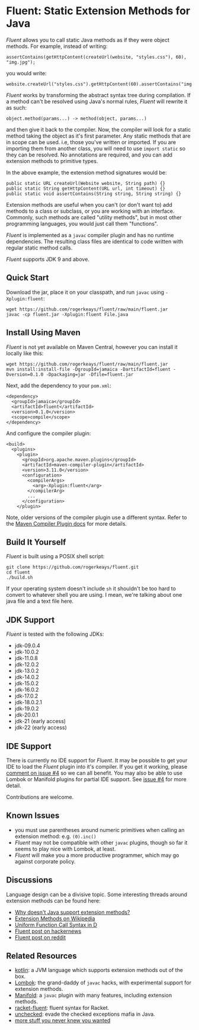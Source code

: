 # Fluent: Static Extension Methods for Java

*Fluent* allows you to call static Java methods as if they were object methods. For example, instead of writing:

    assertContains(getHttpContent(createUrl(website, "styles.css"), 60), "img.jpg");

you would write:

    website.createUrl("styles.css").getHttpContent(60).assertContains("img.jpg");

*Fluent* works by transforming the abstract syntax tree during compilation. If a method can't be resolved using Java's normal rules, *Fluent* will rewrite it as such:

    object.method(params...) -> method(object, params...)

and then give it back to the compiler. Now, the compiler will look for a static method taking the object as it's first parameter. Any static methods that are in scope can be used. i.e, those you've written or imported. If you are importing them from another class, you will need to use `import static` so they can be resolved. No annotations are required, and you can add extension methods to primitive types.

In the above example, the extension method signatures would be:

    public static URL createUrl(Website website, String path) {}
    public static String getHttpContent(URL url, int timeout) {}
    public static void assertContains(String string, String string) {}

Extension methods are useful when you can't (or don't want to) add methods to a class or subclass, or you are working with an interface. Commonly, such methods are called "utility methods", but in most other programming languages, you would just call them "functions".

*Fluent* is implemented as a `javac` compiler plugin and has no runtime dependencies. The resulting class files are identical to code written with regular static method calls.

*Fluent* supports JDK 9 and above.

## Quick Start

Download the jar, place it on your classpath, and run `javac` using `-Xplugin:fluent`:

    wget https://github.com/rogerkeays/fluent/raw/main/fluent.jar
    javac -cp fluent.jar -Xplugin:fluent File.java

## Install Using Maven

*Fluent* is not yet available on Maven Central, however you can install it locally like this:

    wget https://github.com/rogerkeays/fluent/raw/main/fluent.jar
    mvn install:install-file -DgroupId=jamaica -DartifactId=fluent -Dversion=0.1.0 -Dpackaging=jar -Dfile=fluent.jar
    
Next, add the dependency to your `pom.xml`:

    <dependency>
      <groupId>jamaica</groupId>
      <artifactId>fluent</artifactId>
      <version>0.1.0</version>
      <scope>compile</scope>
    </dependency>

And configure the compiler plugin:

    <build>
      <plugins>
        <plugin>
          <groupId>org.apache.maven.plugins</groupId>
          <artifactId>maven-compiler-plugin</artifactId>
          <version>3.11.0</version>
          <configuration>
            <compilerArgs>
              <arg>-Xplugin:fluent</arg>
            </compilerArg>
            ...
          </configuration>
        </plugin>

Note, older versions of the compiler plugin use a different syntax. Refer to the [Maven Compiler Plugin docs](https://maven.apache.org/plugins/maven-compiler-plugin/compile-mojo.html) for more details.

## Build It Yourself

*Fluent* is built using a POSIX shell script:

    git clone https://github.com/rogerkeays/fluent.git
    cd fluent
    ./build.sh

If your operating system doesn't include `sh` it shouldn't be too hard to convert to whatever shell you are using. I mean, we're talking about one java file and a text file here.

## JDK Support

*Fluent* is tested with the following JDKs:

  * jdk-09.0.4
  * jdk-10.0.2
  * jdk-11.0.8
  * jdk-12.0.2
  * jdk-13.0.2
  * jdk-14.0.2
  * jdk-15.0.2
  * jdk-16.0.2
  * jdk-17.0.2
  * jdk-18.0.2.1
  * jdk-19.0.2
  * jdk-20.0.1
  * jdk-21 (early access)
  * jdk-22 (early access)

## IDE Support

There is currently no IDE support for *Fluent*. It may be possible to get your IDE to load the *Fluent* plugin into it's compiler. If you get it working, please [comment on issue #4](https://github.com/rogerkeays/fluent/issues/4) so we can all benefit. You may also be able to use Lombok or Manifold plugins for partial IDE support. See [issue #4](https://github.com/rogerkeays/fluent/issues/4) for more detail.

Contributions are welcome.

## Known Issues

  * you must use parentheses around numeric primitives when calling an extension method: e.g. `(0).inc()` 
  * *Fluent* may not be compatible with other `javac` plugins, though so far it seems to play nice with Lombok, at least.
  * *Fluent* will make you a more productive programmer, which may go against corporate policy.

## Discussions

Language design can be a divisive topic. Some interesting threads around extension methods can be found here:

  * [Why doesn't Java support extension methods?](https://stackoverflow.com/questions/29466427/what-was-the-design-consideration-of-not-allowing-use-site-injection-of-extensio/29494337#29494337)
  * [Extension Methods on Wikipedia](https://en.wikipedia.org/wiki/Extension_method)
  * [Uniform Function Call Syntax in D](https://tour.dlang.org/tour/en/gems/uniform-function-call-syntax-ufcs)
  * [Fluent post on hackernews](https://news.ycombinator.com/item?id=36569411)
  * [Fluent post on reddit](https://www.reddit.com/r/java/comments/14ole9l/fluent_static_extension_methods_for_java/)

## Related Resources

  * [kotlin](https://kotlinlang.org): a JVM language which supports extension methods out of the box.
  * [Lombok](https://github.com/projectlombok/lombok): the grand-daddy of `javac` hacks, with experimental support for extension methods.
  * [Manifold](https://manifold.systems): a `javac` plugin with many features, including extension methods.
  * [racket-fluent](https://github.com/rogerkeays/racket-fluent): fluent syntax for Racket.
  * [unchecked](https://github.com/rogerkeays/unchecked): evade the checked exceptions mafia in Java.
  * [more stuff you never knew you wanted](https://rogerkeays.com)

